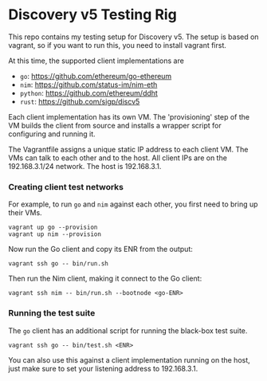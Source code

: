 # Discovery v5 Testing Rig

This repo contains my testing setup for Discovery v5. The setup is based on vagrant, so if
you want to run this, you need to install vagrant first.

At this time, the supported client implementations are

- `go`: https://github.com/ethereum/go-ethereum
- `nim`: https://github.com/status-im/nim-eth
- `python`: https://github.com/ethereum/ddht
- `rust`: https://github.com/sigp/discv5

Each client implementation has its own VM. The 'provisioning' step of the VM builds the
client from source and installs a wrapper script for configuring and running it.

The Vagrantfile assigns a unique static IP address to each client VM. The VMs can talk to
each other and to the host. All client IPs are on the 192.168.3.1/24 network. The host is
192.168.3.1.

### Creating client test networks

For example, to run `go` and `nim` against each other, you first need to bring up their VMs.

    vagrant up go --provision
    vagrant up nim --provision

Now run the Go client and copy its ENR from the output:

    vagrant ssh go -- bin/run.sh

Then run the Nim client, making it connect to the Go client:

    vagrant ssh nim -- bin/run.sh --bootnode <go-ENR>

### Running the test suite

The `go` client has an additional script for running the black-box test suite.

    vagrant ssh go -- bin/test.sh <ENR>

You can also use this against a client implementation running on the host, just make sure
to set your listening address to 192.168.3.1.
